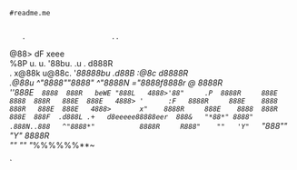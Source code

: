     #readme.me
    
    
       .                     ..                                    
  @88>                 dF                              xeee    
  %8P      u.    u.   '88bu.         .u    .          d888R    
   .     x@88k u@88c. '*88888bu    .d88B :@8c        d8888R    
 .@88u  ^"8888""8888"   ^"*8888N  ="8888f8888r      @ 8888R    
''888E`   8888  888R   beWE "888L   4888>'88"     .P  8888R    
  888E    8888  888R   888E  888E   4888> '      :F   8888R    
  888E    8888  888R   888E  888E   4888>       x"    8888R    
  888E    8888  888R   888E  888F  .d888L .+   d8eeeee88888eer 
  888&   "*88*" 8888" .888N..888   ^"8888*"           8888R    
  R888"    ""   'Y"    `"888*""       "Y"             8888R    
   ""                     ""                       "*%%%%%%**~ 
                                                               
                                                               
                                                               
    
    

    
    




















`
